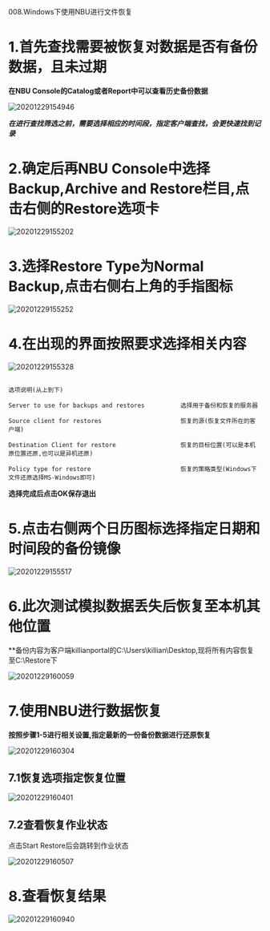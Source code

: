 008.Windows下使用NBU进行文件恢复

# 1.首先查找需要被恢复对数据是否有备份数据，且未过期

**在NBU Console的Catalog或者Report中可以查看历史备份数据**

![20201229154946](https://raw.githubusercontent.com/KillianQi/KillianQi-Killian-Private-Image/main/img/20201229154946.png)


***在进行查找筛选之前，需要选择相应的时间段，指定客户端查找，会更快速找到记录***


# 2.确定后再NBU Console中选择Backup,Archive and Restore栏目,点击右侧的Restore选项卡

![20201229155202](https://raw.githubusercontent.com/KillianQi/KillianQi-Killian-Private-Image/main/img/20201229155202.png)


# 3.选择Restore Type为Normal Backup,点击右侧右上角的手指图标

![20201229155252](https://raw.githubusercontent.com/KillianQi/KillianQi-Killian-Private-Image/main/img/20201229155252.png)


# 4.在出现的界面按照要求选择相关内容

![20201229155328](https://raw.githubusercontent.com/KillianQi/KillianQi-Killian-Private-Image/main/img/20201229155328.png)


```

选项说明(从上到下)

Server to use for backups and restores          选择用于备份和恢复的服务器

Source client for restores                      恢复的源(恢复文件所在的客户端)

Destination Client for restore                  恢复的目标位置(可以是本机原位置还原,也可以是异机还原)

Policy type for restore                         恢复的策略类型(Windows下文件还原选择MS-Windows即可)

```

**选择完成后点击OK保存退出**

# 5.点击右侧两个日历图标选择指定日期和时间段的备份镜像

![20201229155517](https://raw.githubusercontent.com/KillianQi/KillianQi-Killian-Private-Image/main/img/20201229155517.png)


# 6.此次测试模拟数据丢失后恢复至本机其他位置

**备份内容为客户端killianportal的C:\Users\killian\Desktop\,现将所有内容恢复至C:\Restore下

![20201229160059](https://raw.githubusercontent.com/KillianQi/KillianQi-Killian-Private-Image/main/img/20201229160059.png)


# 7.使用NBU进行数据恢复

**按照步骤1-5进行相关设置,指定最新的一份备份数据进行还原恢复**

![20201229160304](https://raw.githubusercontent.com/KillianQi/KillianQi-Killian-Private-Image/main/img/20201229160304.png)


## 7.1恢复选项指定恢复位置

![20201229160401](https://raw.githubusercontent.com/KillianQi/KillianQi-Killian-Private-Image/main/img/20201229160401.png)


## 7.2查看恢复作业状态

点击Start Restore后会跳转到作业状态

![20201229160507](https://raw.githubusercontent.com/KillianQi/KillianQi-Killian-Private-Image/main/img/20201229160507.png)


# 8.查看恢复结果

![20201229160940](https://raw.githubusercontent.com/KillianQi/KillianQi-Killian-Private-Image/main/img/20201229160940.png)
